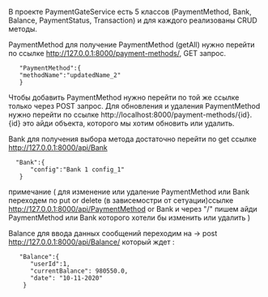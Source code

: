В проекте PaymentGateService есть 5 классов (PaymentMethod, Bank, Balance, PaymentStatus, Transaction) и для каждого реализованы CRUD методы.

PaymentMethod
для получение PaymentMethod (getAll) нужно перейти по ссылке http://127.0.0.1:8000/payment-methods/, GET запрос.

       "PaymentMethod":{
       "methodName":"updatedName_2"
       }
Чтобы добавить PaymentMethod нужно перейти по той же ссылке только через POST запрос.
Для обновления и удаления PaymentMethod нужно перейти по ссылке http://localhost:8000/payment-methods/{id}. {id} это айди объекта, которого мы хотим обновить или удалить.

Bank
для получения выбора метода достаточно перейти по get ссылке http://127.0.0.1:8000/api/Bank

      "Bank":{
          "config":"Bank 1 config_1"
       }
 

примечание ( для изменение или удаление PaymentMethod или Bank переходем по put or delete (в зависемостри от сетуации)ссылке http://127.0.0.1:8000/api/PaymentMethod or Bank 
и через "/" пишем айди PaymentMethod или Bank которого хотели бы изменить или удалить )

Balance
для ввода данных сообщений переходим на -> post http://127.0.0.1:8000/api/Balance/ который ждет :

       "Balance":{
          "userId":1,
          "currentBalance": 980550.0,
          "date": "10-11-2020"
        }


